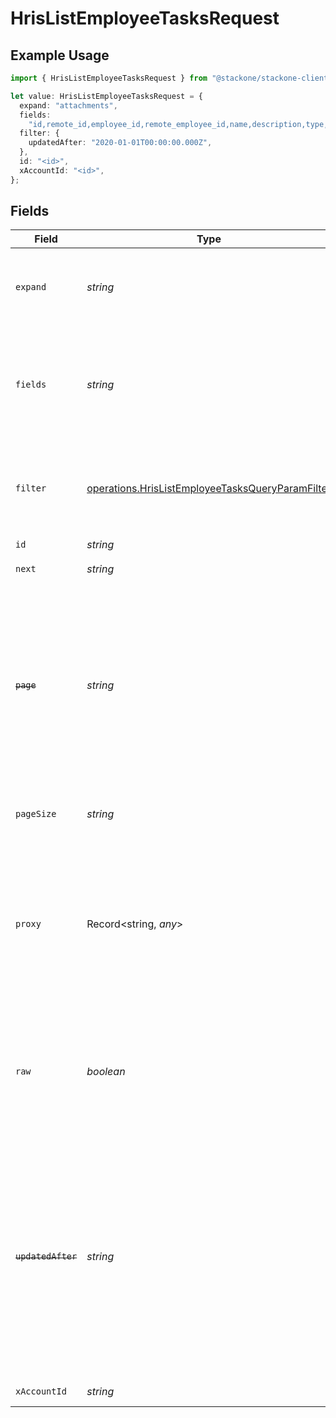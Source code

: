 # HrisListEmployeeTasksRequest

## Example Usage

```typescript
import { HrisListEmployeeTasksRequest } from "@stackone/stackone-client-ts/sdk/models/operations";

let value: HrisListEmployeeTasksRequest = {
  expand: "attachments",
  fields:
    "id,remote_id,employee_id,remote_employee_id,name,description,type,status,due_date,completion_date,assigned_by_employee_id,remote_assigned_by_employee_id,assigned_by_employee_name,link_to_task,extracted_links,next_task_id,remote_next_task_id,parent_process_name,comments,attachments,created_at,updated_at",
  filter: {
    updatedAfter: "2020-01-01T00:00:00.000Z",
  },
  id: "<id>",
  xAccountId: "<id>",
};
```

## Fields

| Field                                                                                                                                                                                                                                                                                                           | Type                                                                                                                                                                                                                                                                                                            | Required                                                                                                                                                                                                                                                                                                        | Description                                                                                                                                                                                                                                                                                                     | Example                                                                                                                                                                                                                                                                                                         |
| --------------------------------------------------------------------------------------------------------------------------------------------------------------------------------------------------------------------------------------------------------------------------------------------------------------- | --------------------------------------------------------------------------------------------------------------------------------------------------------------------------------------------------------------------------------------------------------------------------------------------------------------- | --------------------------------------------------------------------------------------------------------------------------------------------------------------------------------------------------------------------------------------------------------------------------------------------------------------- | --------------------------------------------------------------------------------------------------------------------------------------------------------------------------------------------------------------------------------------------------------------------------------------------------------------- | --------------------------------------------------------------------------------------------------------------------------------------------------------------------------------------------------------------------------------------------------------------------------------------------------------------- |
| `expand`                                                                                                                                                                                                                                                                                                        | *string*                                                                                                                                                                                                                                                                                                        | :heavy_minus_sign:                                                                                                                                                                                                                                                                                              | The comma separated list of fields that will be expanded in the response                                                                                                                                                                                                                                        | attachments                                                                                                                                                                                                                                                                                                     |
| `fields`                                                                                                                                                                                                                                                                                                        | *string*                                                                                                                                                                                                                                                                                                        | :heavy_minus_sign:                                                                                                                                                                                                                                                                                              | The comma separated list of fields that will be returned in the response (if empty, all fields are returned)                                                                                                                                                                                                    | id,remote_id,employee_id,remote_employee_id,name,description,type,status,due_date,completion_date,assigned_by_employee_id,remote_assigned_by_employee_id,assigned_by_employee_name,link_to_task,extracted_links,next_task_id,remote_next_task_id,parent_process_name,comments,attachments,created_at,updated_at |
| `filter`                                                                                                                                                                                                                                                                                                        | [operations.HrisListEmployeeTasksQueryParamFilter](../../../sdk/models/operations/hrislistemployeetasksqueryparamfilter.md)                                                                                                                                                                                     | :heavy_minus_sign:                                                                                                                                                                                                                                                                                              | Filter parameters that allow greater customisation of the list response                                                                                                                                                                                                                                         |                                                                                                                                                                                                                                                                                                                 |
| `id`                                                                                                                                                                                                                                                                                                            | *string*                                                                                                                                                                                                                                                                                                        | :heavy_check_mark:                                                                                                                                                                                                                                                                                              | N/A                                                                                                                                                                                                                                                                                                             |                                                                                                                                                                                                                                                                                                                 |
| `next`                                                                                                                                                                                                                                                                                                          | *string*                                                                                                                                                                                                                                                                                                        | :heavy_minus_sign:                                                                                                                                                                                                                                                                                              | The unified cursor                                                                                                                                                                                                                                                                                              |                                                                                                                                                                                                                                                                                                                 |
| ~~`page`~~                                                                                                                                                                                                                                                                                                      | *string*                                                                                                                                                                                                                                                                                                        | :heavy_minus_sign:                                                                                                                                                                                                                                                                                              | : warning: ** DEPRECATED **: This will be removed in a future release, please migrate away from it as soon as possible.<br/><br/>The page number of the results to fetch                                                                                                                                        |                                                                                                                                                                                                                                                                                                                 |
| `pageSize`                                                                                                                                                                                                                                                                                                      | *string*                                                                                                                                                                                                                                                                                                        | :heavy_minus_sign:                                                                                                                                                                                                                                                                                              | The number of results per page (default value is 25)                                                                                                                                                                                                                                                            |                                                                                                                                                                                                                                                                                                                 |
| `proxy`                                                                                                                                                                                                                                                                                                         | Record<string, *any*>                                                                                                                                                                                                                                                                                           | :heavy_minus_sign:                                                                                                                                                                                                                                                                                              | Query parameters that can be used to pass through parameters to the underlying provider request by surrounding them with 'proxy' key                                                                                                                                                                            |                                                                                                                                                                                                                                                                                                                 |
| `raw`                                                                                                                                                                                                                                                                                                           | *boolean*                                                                                                                                                                                                                                                                                                       | :heavy_minus_sign:                                                                                                                                                                                                                                                                                              | Indicates that the raw request result should be returned in addition to the mapped result (default value is false)                                                                                                                                                                                              |                                                                                                                                                                                                                                                                                                                 |
| ~~`updatedAfter`~~                                                                                                                                                                                                                                                                                              | *string*                                                                                                                                                                                                                                                                                                        | :heavy_minus_sign:                                                                                                                                                                                                                                                                                              | : warning: ** DEPRECATED **: This will be removed in a future release, please migrate away from it as soon as possible.<br/><br/>Use a string with a date to only select results updated after that given date                                                                                                  | 2020-01-01T00:00:00.000Z                                                                                                                                                                                                                                                                                        |
| `xAccountId`                                                                                                                                                                                                                                                                                                    | *string*                                                                                                                                                                                                                                                                                                        | :heavy_check_mark:                                                                                                                                                                                                                                                                                              | The account identifier                                                                                                                                                                                                                                                                                          |                                                                                                                                                                                                                                                                                                                 |
